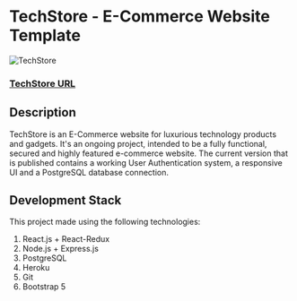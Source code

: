 # TechStore - E-Commerce Website Template

![TechStore](https://eamobileisrael.com/techstore.png)


### [TechStore URL](http://techstore1.herokuapp.com/)


## Description
TechStore is an E-Commerce website for luxurious technology products and gadgets.
It's an ongoing project, intended to be a fully functional, secured and highly featured e-commerce website.
The current version that is published contains a working User Authentication system, a responsive UI and a PostgreSQL database connection.

## Development Stack
This project made using the following technologies:

1) React.js + React-Redux
2) Node.js + Express.js
3) PostgreSQL
4) Heroku
5) Git
6) Bootstrap 5

